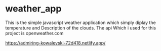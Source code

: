 # weather_app

This is the simple javascript weather application which simply diplay the temperature and Description of the clouds. The api Which i used for this project is openweather.com 

https://admiring-kowalevski-72d418.netlify.app/
